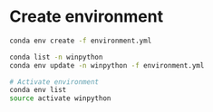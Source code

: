 
# Create environment

```bash
conda env create -f environment.yml

conda list -n winpython
conda env update -n winpython -f environment.yml

# Activate environment
conda env list
source activate winpython
```

